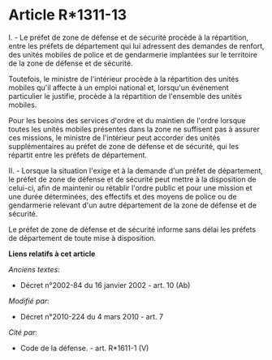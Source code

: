 # Article R*1311-13

I. - Le préfet de zone de défense et de sécurité procède à la répartition, entre les préfets de département qui lui adressent
des demandes de renfort, des unités mobiles de police et de gendarmerie implantées sur le territoire de la zone de défense et
de sécurité. 

Toutefois, le ministre de l'intérieur procède à la répartition des unités mobiles qu'il affecte à un emploi national et,
lorsqu'un événement particulier le justifie, procède à la répartition de l'ensemble des unités mobiles. 

Pour les besoins des services d'ordre et du maintien de l'ordre lorsque toutes les unités mobiles présentes dans la zone ne
suffisent pas à assurer ces missions, le ministre de l'intérieur peut accorder des unités supplémentaires au préfet de zone
de défense et de sécurité, qui les répartit entre les préfets de département. 

II. - Lorsque la situation l'exige et à la demande d'un préfet de département, le préfet de zone de défense et de sécurité
peut mettre à la disposition de celui-ci, afin de maintenir ou rétablir l'ordre public et pour une mission et une durée
déterminées, des effectifs et des moyens de police ou de gendarmerie relevant d'un autre département de la zone de défense et
de sécurité. 

Le préfet de zone de défense et de sécurité informe sans délai les préfets de département de toute mise à disposition.

**Liens relatifs à cet article**

_Anciens textes_:

  - Décret n°2002-84 du 16 janvier 2002 - art. 10 (Ab)

_Modifié par_:

  - Décret n°2010-224 du 4 mars 2010 - art. 7

_Cité par_:

  - Code de la défense. - art. R*1611-1 (V)
